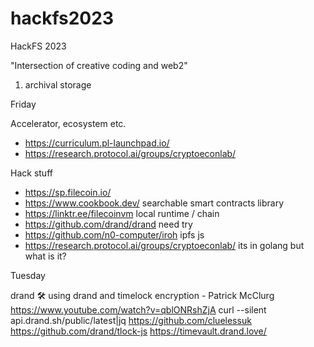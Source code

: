 # hackfs2023
HackFS 2023

"Intersection of creative coding and web2"
1) archival storage 

Friday

Accelerator, ecosystem etc.
- https://curriculum.pl-launchpad.io/
- https://research.protocol.ai/groups/cryptoeconlab/

Hack stuff
- https://sp.filecoin.io/
- https://www.cookbook.dev/ searchable smart contracts library
- https://linktr.ee/filecoinvm local runtime / chain
- https://github.com/drand/drand need try
- https://github.com/n0-computer/iroh ipfs js
- https://research.protocol.ai/groups/cryptoeconlab/ its in golang but what is it?


Tuesday

drand 🛠 using drand and timelock encryption - Patrick McClurg
https://www.youtube.com/watch?v=qblONRshZjA
curl --silent api.drand.sh/public/latest|jq
https://github.com/cluelessuk
https://github.com/drand/tlock-js
https://timevault.drand.love/
